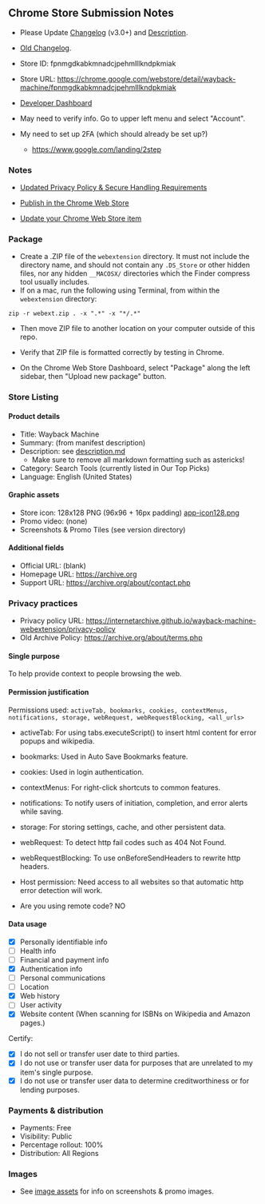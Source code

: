 ## Chrome Store Submission Notes

- Please Update [Changelog](../changelog.md) (v3.0+) and [Description](../description.md).
- [Old Changelog](changelog-chrome.md).

- Store ID: fpnmgdkabkmnadcjpehmlllkndpkmiak
- Store URL: https://chrome.google.com/webstore/detail/wayback-machine/fpnmgdkabkmnadcjpehmlllkndpkmiak

- [Developer Dashboard](https://chrome.google.com/webstore/devconsole/)

- May need to verify info. Go to upper left menu and select "Account".

- My need to set up 2FA (which should already be set up?)
  - https://www.google.com/landing/2step


### Notes

- [Updated Privacy Policy &amp; Secure Handling Requirements](https://developer.chrome.com/docs/webstore/user_data/)

- [Publish in the Chrome Web Store](https://developer.chrome.com/docs/webstore/publish/)

- [Update your Chrome Web Store item](https://developer.chrome.com/docs/webstore/update/)


### Package

- Create a .ZIP file of the `webextension` directory. It must not include the directory name, and should not contain any `.DS_Store` or other hidden files, nor any hidden `__MACOSX/` directories which the Finder compress tool usually includes.
- If on a mac, run the following using Terminal, from within the `webextension` directory:
```
zip -r webext.zip . -x ".*" -x "*/.*"
```
- Then move ZIP file to another location on your computer outside of this repo.
- Verify that ZIP file is formatted correctly by testing in Chrome.

- On the Chrome Web Store Dashboard, select "Package" along the left sidebar, then "Upload new package" button.


### Store Listing

#### Product details

- Title: Wayback Machine
- Summary: (from manifest description)
- Description: see [description.md](../description.md)
  - Make sure to remove all markdown formatting such as astericks!
- Category: Search Tools (currently listed in Our Top Picks)
- Language: English (United States)

#### Graphic assets

- Store icon: 128x128 PNG (96x96 + 16px padding) [app-icon128.png](app-icon128.png)
- Promo video: (none)
- Screenshots & Promo Tiles (see version directory)

#### Additional fields

- Official URL: (blank)
- Homepage URL: https://archive.org
- Support URL: https://archive.org/about/contact.php


### Privacy practices

- Privacy policy URL: https://internetarchive.github.io/wayback-machine-webextension/privacy-policy
- Old Archive Policy: https://archive.org/about/terms.php

#### Single purpose

To help provide context to people browsing the web.

#### Permission justification

Permissions used: `activeTab, bookmarks, cookies, contextMenus, notifications, storage, webRequest, webRequestBlocking, <all_urls>`

- activeTab: For using tabs.executeScript() to insert html content for error popups and wikipedia.
- bookmarks: Used in Auto Save Bookmarks feature.
- cookies: Used in login authentication.
- contextMenus: For right-click shortcuts to common features.
- notifications: To notify users of initiation, completion, and error alerts while saving.
- storage: For storing settings, cache, and other persistent data.
- webRequest: To detect http fail codes such as 404 Not Found.
- webRequestBlocking: To use onBeforeSendHeaders to rewrite http headers.
- Host permission: Need access to all websites so that automatic http error detection will work.

- Are you using remote code? NO

#### Data usage

- [x] Personally identifiable info
- [ ] Health info
- [ ] Financial and payment info
- [x] Authentication info
- [ ] Personal communications
- [ ] Location
- [x] Web history
- [ ] User activity
- [x] Website content (When scanning for ISBNs on Wikipedia and Amazon pages.)

Certify:
- [x] I do not sell or transfer user date to third parties.
- [x] I do not use or transfer user data for purposes that are unrelated to my item's single purpose.
- [x] I do not use or transfer user data to determine creditworthiness or for lending purposes.

### Payments & distribution

- Payments: Free
- Visibility: Public
- Percentage rollout: 100%
- Distribution: All Regions


### Images

- See [image assets](image-assets.md) for info on screenshots &amp; promo images.
